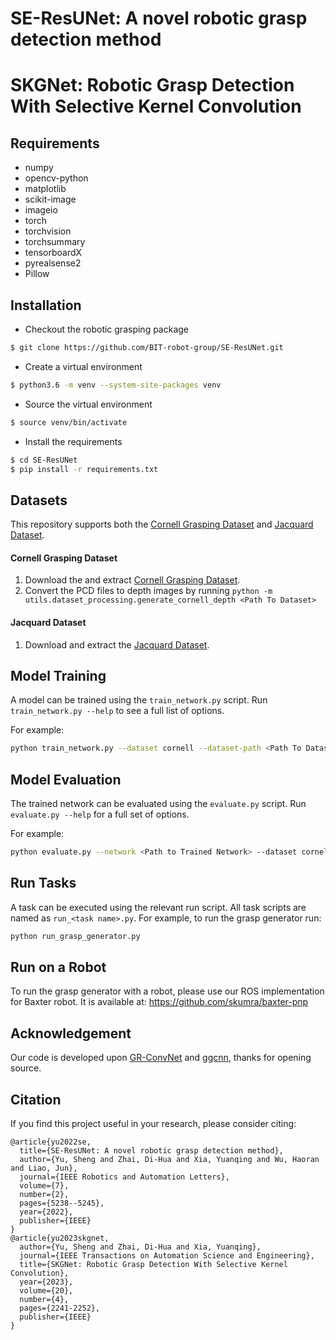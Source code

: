 # SE-ResUNet: A novel robotic grasp detection method

# SKGNet: Robotic Grasp Detection With Selective Kernel Convolution

## Requirements

- numpy
- opencv-python
- matplotlib
- scikit-image
- imageio
- torch
- torchvision
- torchsummary
- tensorboardX
- pyrealsense2
- Pillow

## Installation
- Checkout the robotic grasping package
```bash
$ git clone https://github.com/BIT-robot-group/SE-ResUNet.git
```

- Create a virtual environment
```bash
$ python3.6 -m venv --system-site-packages venv
```

- Source the virtual environment
```bash
$ source venv/bin/activate
```

- Install the requirements
```bash
$ cd SE-ResUNet
$ pip install -r requirements.txt
```

## Datasets

This repository supports both the [Cornell Grasping Dataset](https://www.kaggle.com/oneoneliu/cornell-grasp) and
[Jacquard Dataset](https://jacquard.liris.cnrs.fr/).

#### Cornell Grasping Dataset

1. Download the and extract [Cornell Grasping Dataset](https://www.kaggle.com/oneoneliu/cornell-grasp). 
2. Convert the PCD files to depth images by running `python -m utils.dataset_processing.generate_cornell_depth <Path To Dataset>`

#### Jacquard Dataset

1. Download and extract the [Jacquard Dataset](https://jacquard.liris.cnrs.fr/).


## Model Training

A model can be trained using the `train_network.py` script.  Run `train_network.py --help` to see a full list of options.

For example:

```bash
python train_network.py --dataset cornell --dataset-path <Path To Dataset> --description training_cornell
```

## Model Evaluation

The trained network can be evaluated using the `evaluate.py` script.  Run `evaluate.py --help` for a full set of options.

For example:

```bash
python evaluate.py --network <Path to Trained Network> --dataset cornell --dataset-path <Path to Dataset> --iou-eval
```

## Run Tasks
A task can be executed using the relevant run script. All task scripts are named as `run_<task name>.py`. For example, to run the grasp generator run:
```bash
python run_grasp_generator.py
```

## Run on a Robot
To run the grasp generator with a robot, please use our ROS implementation for Baxter robot. It is available at: https://github.com/skumra/baxter-pnp


## Acknowledgement
Our code is developed upon [GR-ConvNet](https://github.com/skumra/robotic-grasping) and [ggcnn](https://github.com/dougsm/ggcnn), thanks for opening source.

## Citation
If you find this project useful in your research, please consider citing:
```shell
@article{yu2022se,
  title={SE-ResUNet: A novel robotic grasp detection method},
  author={Yu, Sheng and Zhai, Di-Hua and Xia, Yuanqing and Wu, Haoran and Liao, Jun},
  journal={IEEE Robotics and Automation Letters},
  volume={7},
  number={2},
  pages={5238--5245},
  year={2022},
  publisher={IEEE}
}
@article{yu2023skgnet,
  author={Yu, Sheng and Zhai, Di-Hua and Xia, Yuanqing},
  journal={IEEE Transactions on Automation Science and Engineering}, 
  title={SKGNet: Robotic Grasp Detection With Selective Kernel Convolution}, 
  year={2023},
  volume={20},
  number={4},
  pages={2241-2252},
  publisher={IEEE}
}

```

